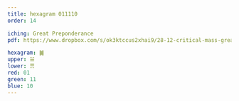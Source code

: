 ```yaml
---
title: hexagram 011110
order: 14

iching: Great Preponderance
pdf: https://www.dropbox.com/s/ok3ktccus2xhai9/28-12-critical-mass-great-preponderance.pdf?dl=0

hexagram: ䷛
upper: ☱
lower: ☴
red: 01
green: 11
blue: 10
---
```


